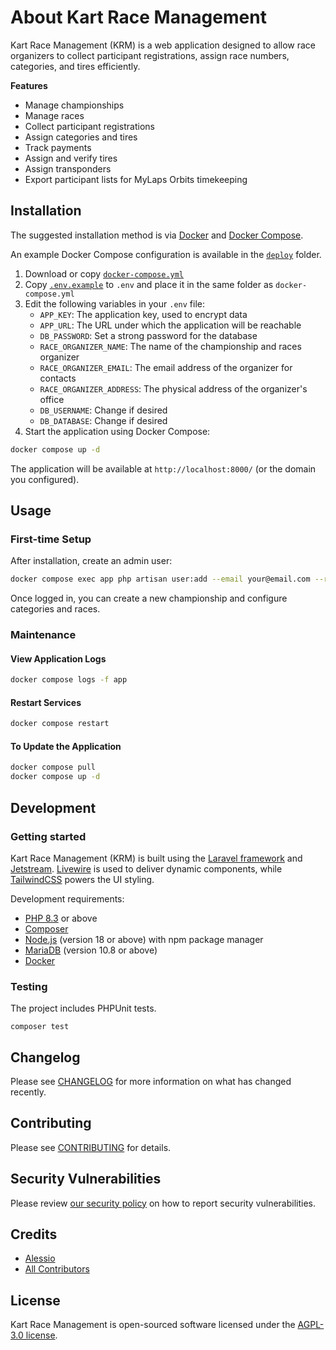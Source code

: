 

# About Kart Race Management

Kart Race Management (KRM) is a web application designed to allow race organizers to collect participant registrations, assign race numbers, categories, and tires efficiently.


**Features**

- Manage championships
- Manage races
- Collect participant registrations
- Assign categories and tires
- Track payments
- Assign and verify tires
- Assign transponders
- Export participant lists for MyLaps Orbits timekeeping



## Installation

The suggested installation method is via [Docker](https://www.docker.com/) and [Docker Compose](https://docs.docker.com/compose/).

An example Docker Compose configuration is available in the [`deploy`](./deploy/docker-compose.yml) folder.

1. Download or copy [`docker-compose.yml`](./deploy/docker-compose.yml)
2. Copy [`.env.example`](./deploy/.env.example) to `.env` and place it in the same folder as `docker-compose.yml`
3. Edit the following variables in your `.env` file:
   - `APP_KEY`: The application key, used to encrypt data
   - `APP_URL`: The URL under which the application will be reachable
   - `DB_PASSWORD`: Set a strong password for the database
   - `RACE_ORGANIZER_NAME`: The name of the championship and races organizer
   - `RACE_ORGANIZER_EMAIL`: The email address of the organizer for contacts
   - `RACE_ORGANIZER_ADDRESS`: The physical address of the organizer's office
   - `DB_USERNAME`: Change if desired
   - `DB_DATABASE`: Change if desired
4. Start the application using Docker Compose:

```bash
docker compose up -d
```

The application will be available at `http://localhost:8000/` (or the domain you configured).

## Usage

### First-time Setup

After installation, create an admin user:

```bash
docker compose exec app php artisan user:add --email your@email.com --role admin
```

Once logged in, you can create a new championship and configure categories and races.

### Maintenance

#### View Application Logs

```bash
docker compose logs -f app
```

#### Restart Services

```bash
docker compose restart
```

#### To Update the Application

```bash
docker compose pull
docker compose up -d
```


## Development

### Getting started

Kart Race Management (KRM) is built using the [Laravel framework](https://laravel.com/) and 
[Jetstream](https://jetstream.laravel.com/2.x/introduction.html). 
[Livewire](https://laravel-livewire.com/) is used to deliver dynamic
components, while [TailwindCSS](https://tailwindcss.com/) powers
the UI styling.

Development requirements:

- [PHP 8.3](https://www.php.net/) or above
- [Composer](https://getcomposer.org/)
- [Node.js](https://nodejs.org/en/) (version 18 or above) with npm package manager
- [MariaDB](https://mariadb.org/) (version 10.8 or above)
- [Docker](https://www.docker.com/)

### Testing

The project includes PHPUnit tests.

```
composer test
```

## Changelog

Please see [CHANGELOG](./CHANGELOG.md) for more information on what has changed recently.

## Contributing

Please see [CONTRIBUTING](./.github/CONTRIBUTING.md) for details.

## Security Vulnerabilities

Please review [our security policy](https://github.com/avvertix/kart-race-management/security/policy) on how to report security vulnerabilities.

## Credits

- [Alessio](https://github.com/avvertix)
- [All Contributors](https://github.com/avvertix/kart-race-management/contributors)

## License

Kart Race Management is open-sourced software licensed under the [AGPL-3.0 license](https://opensource.org/licenses/AGPL-3.0).